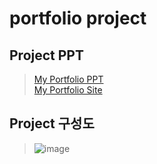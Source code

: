 <h1> portfolio project

## Project PPT

> <a href="https://docs.google.com/presentation/d/14eKG2WjbxBjXS6IY2ZXBqqgFe1zC2XkdDgiVrNnXM7E/edit#slide=id.p1">My Portfolio PPT </a></br>
> <a href="https://donggeonl.github.io/portfolio/">My Portfolio Site </a>
 
## Project 구성도
 > ![image](https://user-images.githubusercontent.com/87507644/132822506-b37e16ef-6993-4f0a-af52-f24ac76bf2e4.PNG)
